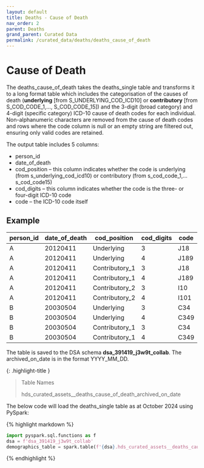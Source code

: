 ```yaml
---
layout: default
title: Deaths - Cause of Death
nav_order: 2
parent: Deaths
grand_parent: Curated Data
permalink: /curated_data/deaths/deaths_cause_of_death
---
```


# Cause of Death

The deaths_cause_of_death takes the deaths_single table and transforms it to a long format table which includes the categorisation of the causes of death (**underlying** [from S_UNDERLYING_COD_ICD10] or **contributory** [from S_COD_CODE_1,…, S_COD_CODE_15]) and the 3-digit (broad category) and 4-digit (specific category) ICD-10 cause of death codes for each individual. Non-alphanumeric characters are removed from the cause of death codes and rows where the code column is null or an empty string are filtered out, ensuring only valid codes are retained.

The output table includes 5 columns:
-	person_id
-	date_of_death
-	cod_position – this column indicates whether the code is underlying (from s_underlying_cod_icd10) or contributory (from s_cod_code_1,…s_cod_code15)
-	cod_digits – this column indicates whether the code is the three- or four-digit ICD-10 code
-	code – the ICD-10 code itself

## Example

| person_id | date_of_death | cod_position | cod_digits | code |
| --- | --- | --- | --- | --- |
| A | 20120411 | Underlying | 3 | J18 |
| A | 20120411 | Underlying | 4 | J189 |
| A | 20120411 | Contributory_1 | 3  | J18 |
| A | 20120411 | Contributory_1 | 4 | J189 |
| A | 20120411 | Contributory_2 | 3 | I10 |
| A | 20120411 | Contributory_2 | 4 | I101 |
| B | 20030504 | Underlying | 3 | C34 |
| B | 20030504 | Underlying | 4 | C349 |
| B | 20030504 | Contributory_1 | 3 | C34 |
| B | 20030504 | Contributory_1 | 4 | C349 |




The table is saved to the DSA schema **dsa_391419_j3w9t_collab**. The archived_on_date is in the format YYYY_MM_DD.

{: .highlight-title }
> Table Names
>
> >
> hds_curated_assets__deaths_cause_of_death_archived_on_date
> 

The below code will load the deaths_single table as at October 2024 using PySpark:

{% highlight markdown %}
```python
import pyspark.sql.functions as f
dsa = f'dsa_391419_j3w9t_collab'
demographics_table = spark.table(f'{dsa}.hds_curated_assets__deaths_cause_of_death_2024_10_01')
```
{% endhighlight %}
